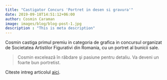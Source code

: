 ```yaml
---
title: "Castigator Concurs 'Portret in desen si gravura'"
date: 2019-09-18T14:51:12+06:00
author: Cosmin Caraman
image: images/blog/blog-post-1.jpg
description : "This is meta description"
---
```


Cosmin castiga primul premiu in categoria de grafica in concursul organizat de Societatea Artistilor Figurativi din Romania, cu un portret al bunicii sale.

> Cosmin excelează în răbdare şi pasiune pentru detaliu. Va deveni un foarte bun portretist.

Citeste intreg articolul [aici](https://www.viata-libera.ro/prima-pagina/134165-indragostiti-si-premiati-pentru-talentul-si-munca-lor).
